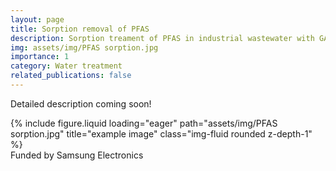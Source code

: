 ```yaml
---
layout: page
title: Sorption removal of PFAS
description: Sorption treament of PFAS in industrial wastewater with GAC or IX
img: assets/img/PFAS sorption.jpg
importance: 1
category: Water treatment
related_publications: false
---
```


Detailed description coming soon!

<div class="row">
    <div class="col-sm mt-3 mt-md-0">
        {% include figure.liquid loading="eager" path="assets/img/PFAS sorption.jpg" title="example image" class="img-fluid rounded z-depth-1" %}
    </div>
</div>
<div class="caption">
   Funded by Samsung Electronics 
</div>
